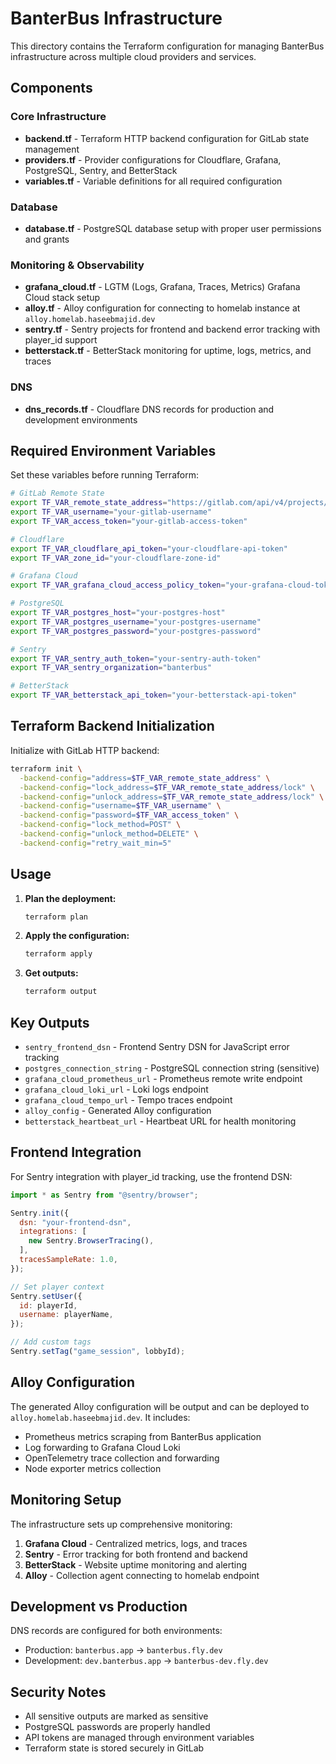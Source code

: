 # BanterBus Infrastructure

This directory contains the Terraform configuration for managing BanterBus infrastructure across multiple cloud providers and services.

## Components

### Core Infrastructure
- **backend.tf** - Terraform HTTP backend configuration for GitLab state management
- **providers.tf** - Provider configurations for Cloudflare, Grafana, PostgreSQL, Sentry, and BetterStack
- **variables.tf** - Variable definitions for all required configuration

### Database
- **database.tf** - PostgreSQL database setup with proper user permissions and grants

### Monitoring & Observability
- **grafana_cloud.tf** - LGTM (Logs, Grafana, Traces, Metrics) Grafana Cloud stack setup
- **alloy.tf** - Alloy configuration for connecting to homelab instance at `alloy.homelab.haseebmajid.dev`
- **sentry.tf** - Sentry projects for frontend and backend error tracking with player_id support
- **betterstack.tf** - BetterStack monitoring for uptime, logs, metrics, and traces

### DNS
- **dns_records.tf** - Cloudflare DNS records for production and development environments

## Required Environment Variables

Set these variables before running Terraform:

```bash
# GitLab Remote State
export TF_VAR_remote_state_address="https://gitlab.com/api/v4/projects/PROJECT_ID/terraform/state/banterbus"
export TF_VAR_username="your-gitlab-username"
export TF_VAR_access_token="your-gitlab-access-token"

# Cloudflare
export TF_VAR_cloudflare_api_token="your-cloudflare-api-token"
export TF_VAR_zone_id="your-cloudflare-zone-id"

# Grafana Cloud
export TF_VAR_grafana_cloud_access_policy_token="your-grafana-cloud-token"

# PostgreSQL
export TF_VAR_postgres_host="your-postgres-host"
export TF_VAR_postgres_username="your-postgres-username"
export TF_VAR_postgres_password="your-postgres-password"

# Sentry
export TF_VAR_sentry_auth_token="your-sentry-auth-token"
export TF_VAR_sentry_organization="banterbus"

# BetterStack
export TF_VAR_betterstack_api_token="your-betterstack-api-token"
```

## Terraform Backend Initialization

Initialize with GitLab HTTP backend:

```bash
terraform init \
  -backend-config="address=$TF_VAR_remote_state_address" \
  -backend-config="lock_address=$TF_VAR_remote_state_address/lock" \
  -backend-config="unlock_address=$TF_VAR_remote_state_address/lock" \
  -backend-config="username=$TF_VAR_username" \
  -backend-config="password=$TF_VAR_access_token" \
  -backend-config="lock_method=POST" \
  -backend-config="unlock_method=DELETE" \
  -backend-config="retry_wait_min=5"
```

## Usage

1. **Plan the deployment:**
   ```bash
   terraform plan
   ```

2. **Apply the configuration:**
   ```bash
   terraform apply
   ```

3. **Get outputs:**
   ```bash
   terraform output
   ```

## Key Outputs

- `sentry_frontend_dsn` - Frontend Sentry DSN for JavaScript error tracking
- `postgres_connection_string` - PostgreSQL connection string (sensitive)
- `grafana_cloud_prometheus_url` - Prometheus remote write endpoint
- `grafana_cloud_loki_url` - Loki logs endpoint
- `grafana_cloud_tempo_url` - Tempo traces endpoint
- `alloy_config` - Generated Alloy configuration
- `betterstack_heartbeat_url` - Heartbeat URL for health monitoring

## Frontend Integration

For Sentry integration with player_id tracking, use the frontend DSN:

```javascript
import * as Sentry from "@sentry/browser";

Sentry.init({
  dsn: "your-frontend-dsn",
  integrations: [
    new Sentry.BrowserTracing(),
  ],
  tracesSampleRate: 1.0,
});

// Set player context
Sentry.setUser({
  id: playerId,
  username: playerName,
});

// Add custom tags
Sentry.setTag("game_session", lobbyId);
```

## Alloy Configuration

The generated Alloy configuration will be output and can be deployed to `alloy.homelab.haseebmajid.dev`. It includes:

- Prometheus metrics scraping from BanterBus application
- Log forwarding to Grafana Cloud Loki
- OpenTelemetry trace collection and forwarding
- Node exporter metrics collection

## Monitoring Setup

The infrastructure sets up comprehensive monitoring:

1. **Grafana Cloud** - Centralized metrics, logs, and traces
2. **Sentry** - Error tracking for both frontend and backend
3. **BetterStack** - Website uptime monitoring and alerting
4. **Alloy** - Collection agent connecting to homelab endpoint

## Development vs Production

DNS records are configured for both environments:
- Production: `banterbus.app` → `banterbus.fly.dev`
- Development: `dev.banterbus.app` → `banterbus-dev.fly.dev`

## Security Notes

- All sensitive outputs are marked as sensitive
- PostgreSQL passwords are properly handled
- API tokens are managed through environment variables
- Terraform state is stored securely in GitLab